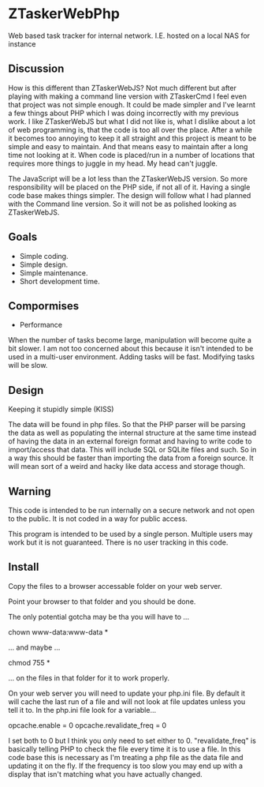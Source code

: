 # ZTaskerWebPhp
Web based task tracker for internal network.  I.E. hosted on a local NAS for instance

## Discussion
How is this different than ZTaskerWebJS?  Not much different but after playing with making a command line version with ZTaskerCmd I feel even that project was not simple enough.  It could be made simpler and I've learnt a few things about PHP which I was doing incorrectly with my previous work.  I like ZTaskerWebJS but what I did not like is, what I dislike about a lot of web programming is, that the code is too all over the place.  After a while it becomes too annoying to keep it all straight and this project is meant to be simple and easy to maintain.  And that means easy to maintain after a long time not looking at it.  When code is placed/run in a number of locations that requires more things to juggle in my head.  My head can't juggle.

The JavaScript will be a lot less than the ZTaskerWebJS version.  So more responsibility will be placed on the PHP side, if not all of it.  Having a single code base makes things simpler.  The design will follow what I had planned with the Command line version.  So it will not be as polished looking as ZTaskerWebJS.

## Goals
- Simple coding.
- Simple design.
- Simple maintenance.
- Short development time.

## Compormises
- Performance

When the number of tasks become large, manipulation will become quite a bit slower.  I am not too concerned about this because it isn't intended to be used in a multi-user environment.  Adding tasks will be fast.  Modifying tasks will be slow.

## Design

Keeping it stupidly simple (KISS)

The data will be found in php files.  So that the PHP parser will be parsing the data as well as populating the internal structure at the same time instead of having the data in an external foreign format and having to write code to import/access that data.  This will include SQL or SQLite files and such.  So in a way this should be faster than importing the data from a foreign source.  It will mean sort of a weird and hacky like data access and storage though.

## Warning

This code is intended to be run internally on a secure network and not open to the public.  It is not coded in a way for public access.

This program is intended to be used by a single person.  Multiple users may work but it is not guaranteed.  There is no user tracking in this code.

## Install

Copy the files to a browser accessable folder on your web server.

Point your browser to that folder and you should be done.

The only potential gotcha may be tha you will have to ...

chown www-data:www-data * 

... and maybe ...

chmod 755 *

... on the files in that folder for it to work properly.

On your web server you will need to update your php.ini file.  By default it will cache the last run of a file and will not look at file updates unless you tell it to.  In the php.ini file look for a variable...

opcache.enable = 0
opcache.revalidate_freq = 0

I set both to 0 but I think you only need to set either to 0.  "revalidate_freq" is basically telling PHP to check the file every time it is to use a file.  In this code base this is necessary as I'm treating a php file as the data file and updating it on the fly.  If the frequency is too slow you may end up with a display that isn't matching what you have actually changed.
